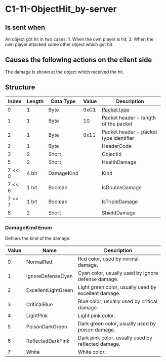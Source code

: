 # C1-11-ObjectHit_by-server

## Is sent when

An object got hit in two cases: 1. When the own player is hit; 2. When the own player attacked some other object which got hit.

## Causes the following actions on the client side

The damage is shown at the object which received the hit.

## Structure

| Index | Length | Data Type | Value | Description |
|-------|--------|-----------|-------|-------------|
| 0 | 1 |   Byte   | 0xC1  | [Packet type](PacketTypes.md) |
| 1 | 1 |    Byte   |   10   | Packet header - length of the packet |
| 2 | 1 |    Byte   | 0x11  | Packet header - packet type identifier |
| 2 | 1 | Byte |  | HeaderCode |
| 3 | 2 | Short |  | ObjectId |
| 5 | 2 | Short |  | HealthDamage |
| 7 << 0 | 4 bit | DamageKind |  | Kind |
| 7 << 6 | 1 bit | Boolean |  | IsDoubleDamage |
| 7 << 7 | 1 bit | Boolean |  | IsTripleDamage |
| 8 | 2 | Short |  | ShieldDamage |

### DamageKind Enum

Defines the kind of the damage.

| Value | Name | Description |
|-------|------|-------------|
| 0 | NormalRed | Red color, used by normal damage. |
| 1 | IgnoreDefenseCyan | Cyan color, usually used by ignore defense damage. |
| 2 | ExcellentLightGreen | Light green color, usually used by excellent damage. |
| 3 | CriticalBlue | Blue color, usually used by critical damage. |
| 4 | LightPink | Light pink color. |
| 5 | PoisonDarkGreen | Dark green color, usually used by poison damage. |
| 6 | ReflectedDarkPink | Dark pink color, usually used by reflected damage. |
| 7 | White | White color. |